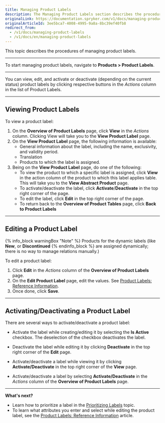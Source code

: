 ```yaml
---
title: Managing Product Labels
description: The Managing Product Labels section describes the procedures you can use to view, edit, activate and/or deactivate product labels in the Back Office.
originalLink: https://documentation.spryker.com/v1/docs/managing-product-labels
originalArticleId: 3ee5bca7-4008-4995-9a8a-8bc39ef40fb8
redirect_from:
  - /v1/docs/managing-product-labels
  - /v1/docs/en/managing-product-labels
---
```


This topic describes the procedures of managing product labels.
***
To start managing product labels, navigate to **Products > Product Labels**.
***
You can view, edit, and activate or deactivate (depending on the current status) product labels by clicking respective buttons in the _Actions_ column in the list of Product Labels.
***
## Viewing Product Labels
To view a product label:
1. On the **Overview of Product Labels** page, click **View** in the _Actions_ column.
    Clicking View will take you to the **View Product Label** page.
2. On the **View Product Label** page, the following information is available:
    * General information about the label, including the name, exclusivity, and validity period.
    * Translation
    * Products to which the label is assigned. 
3. Being on the **View Product Label** page, do one of the following:
   * To view the product to which a specific label is assigned, click **View** in the action column of the product to which this label applies table. This will take you to the **View Abstract Product** page.
    * To activate/deactivate the label, click **Activate**/**Deactivate** in the top right corner of the page.
    * To edit the label, click **Edit** in the top right corner of the page.
    * To return back to the **Overview of Product Tables** page, click **Back to Product Labels**
***
## Editing a Product Label
{% info_block warningBox "Note" %}
Products for the dynamic labels (like **New**, or **Discontinued**
{% endinfo_block %} are assigned dynamically; there is no way to manage relations manually.)

To edit a product label:
1. Click **Edit** in the _Actions_ column of the **Overview of Product Labels** page. 
2. On the **Edit Product Label** page, edit the values. See [Product Labels: Reference Information](/docs/scos/user/user-guides/201811.0/back-office-user-guide/products/product-labels/references/product-labels-reference-information.html).
3. Once done, click **Save**.
***
## Activating/Deactivating a Product Label
There are several ways to activate/deactivate a product label:

* Activate the label while creating/editing it by selecting the **Is Active** checkbox. The deselection of the checkbox deactivates the label.

* Deactivate the label while editing it by clicking **Deactivate** in the top right corner of the **Edit** page.

* Activate/deactivate a label while viewing it by clicking **Activate/Deactivate** in the top right corner of the **View** page.

* Activate/deactivate a label by selecting **Activate/Deactivate** in the _Actions_ column of the **Overview of Product Labels** page.
***
**What's next?** 
* Learn how to prioritize a label in the [Prioritizing Labels](/docs/scos/user/user-guides/201811.0/back-office-user-guide/products/product-labels/prioritizing-labels.html) topic.
* To learn what attributes you enter and select while editing the product label, see the [Product Labels: Reference Information](/docs/scos/user/user-guides/201811.0/back-office-user-guide/products/product-labels/references/product-labels-reference-information.html) article.
